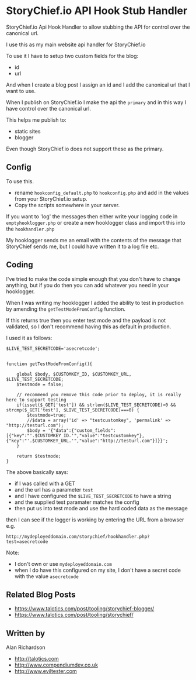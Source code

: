 # StoryChief.io API Hook Stub Handler

StoryChief.io Api Hook Handler to allow stubbing the API for control over the canonical url.

I use this as my main website api handler for StoryChief.io

To use it I have to setup two custom fields for the blog:

- id
- url

And when I create a blog post I assign an id and I add the canonical url that I want to use.

When I publish on StoryChief.io I make the api the `primary` and in this way I have control over the canonical url.

This helps me publish to:

- static sites
- blogger

Even though StoryChief.io does not support these as the primary.

## Config

To use this.

- rename `hookconfig_default.php` to `hookconfig.php` and add in the values from your StoryChief.io setup.
- Copy the scripts somewhere in your server.

If you want to 'log' the messages then either write your logging code in `emptyhooklogger.php` or create a new hooklogger class and import this into the `hookhandler.php`

My hooklogger sends me an email with the contents of the message that StoryChief sends me, but I could have written it to a log file etc.

## Coding

I've tried to make the code simple enough that you don't have to change anything, but if you do then you can add whatever you need in your hooklogger.

When I was writing my hooklogger I added the ability to test in production by amending the `getTestModeFromConfig` function.

If this returns true then you enter test mode and the payload is not validated, so I don't recommend having this as default in production.

I used it as follows:

~~~~~~~~
$LIVE_TEST_SECRETCODE='asecretcode';


function getTestModeFromConfig(){

    global $body, $CUSTOMKEY_ID, $CUSTOMKEY_URL, $LIVE_TEST_SECRETCODE;
    $testmode = false;

    // recommend you remove this code prior to deploy, it is really here to support testing
    if(isset($_GET['test']) && strlen($LIVE_TEST_SECRETCODE)>0 && strcmp($_GET['test'], $LIVE_TEST_SECRETCODE)===0) {
        $testmode=true;
        //$data = array('id' => "testcustomkey", 'permalink' => "http://testurl.com");
        $body = '{"data":{"custom_fields":[{"key":"'.$CUSTOMKEY_ID.'","value":"testcustomkey"},{"key":"'.$CUSTOMKEY_URL.'","value":"http://testurl.com"}]}}';
    }

    return $testmode;
}
~~~~~~~~

The above basically says:

- if I was called with a GET
- and the url has a parameter `test`
- and I have configured the `$LIVE_TEST_SECRETCODE` to have a string
- and the supplied test paramater matches the config
- then put us into test mode and use the hard coded data as the message

then I can see if the logger is working by entering the URL from a browser e.g.

`http://mydeployeddomain.com/storychief/hookhandler.php?test=asecretcode`

Note:

- I don't own or use `mydeployeddomain.com`
- when I do have this configured on my site, I don't have a secret code with the value `asecretcode`

## Related Blog Posts

- https://www.talotics.com/post/tooling/storychief-blogger/
- https://www.talotics.com/post/tooling/storychief/


## Written by

Alan Richardson

* http://talotics.com
* http://www.compendiumdev.co.uk
* http://www.eviltester.com


